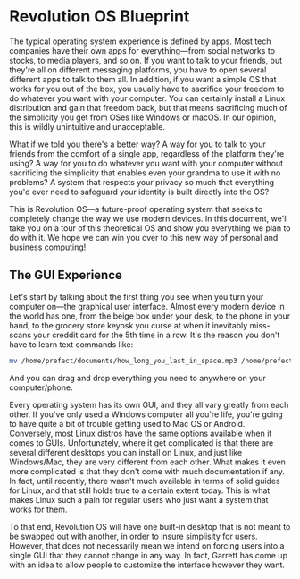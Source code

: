 # Revolution OS Blueprint

The typical operating system experience is defined by apps. Most tech companies have their own apps for everything—from social networks to stocks, to media players, and so on. If you want to talk to your friends, but they're all on different messaging platforms, you have to open several different apps to talk to them all. In addition, if you want a simple OS that works for you out of the box, you usually have to sacrifice your freedom to do whatever you want with your computer. You can certainly install a Linux distribution and gain that freedom back, but that means sacrificing much of the simplicity you get from OSes like Windows or macOS. In our opinion, this is wildly unintuitive and unacceptable.

What if we told you there's a better way? A way for you to talk to your friends from the comfort of a single app, regardless of the platform they're using? A way for you to do whatever you want with your computer without sacrificing the simplicity that enables even your grandma to use it with no problems? A system that respects your privacy so much that everything you'd ever need to safeguard your identity is built directly into the OS?

This is Revolution OS—a future-proof operating system that seeks to completely change the way we use modern devices. In this document, we'll take you on a tour of this theoretical OS and show you everything we plan to do with it. We hope we can win you over to this new way of personal and business computing!

## The GUI Experience

Let's start by talking about the first thing you see when you turn your computer on—the graphical user interface. Almost every modern device in the world has one, from the beige box under your desk, to the phone in your hand, to the grocery store keyosk you curse at when it inevitably miss-scans your creddit card for the 5th time in a row. It's the reason you don't have to learn text commands like:
```Bash
mv /home/prefect/documents/how_long_you_last_in_space.mp3 /home/prefect/music/how_long_you_last_in_space.mp3
```
And you can drag and drop everything you need to anywhere on your computer/phone.

Every operating system has its own GUI, and they all vary greatly from each other. If you've only used a Windows computer all you're life, you're going to have quite a bit of trouble getting used to Mac OS or Android. Conversely, most Linux distros have the same options available when it comes to GUIs. Unfortunately, where it get complicated is that there are several different desktops you can install on Linux, and just like Windows/Mac, they are very different from each other. What makes it even more complicated is that they don't come with much documentation if any. In fact, until recently, there wasn't much available in terms of solid guides for Linux, and that still holds true to a certain extent today. This is what makes Linux such a pain for regular users who just want a system that works for them.

To that end, Revolution OS will have one built-in desktop that is not meant to be swapped out with another, in order to insure simplisity for users. However, that does not necessarily mean we intend on forcing users into a single GUI that they cannot change in any way. In fact, Garrett has come up with an idea to allow people to customize the interface however they want.

